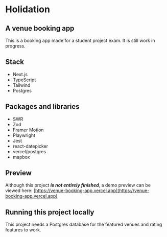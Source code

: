 # Holidation

## A venue booking app

This is a booking app made for a student project exam. It is still work in progress.

## Stack

- Next.js
- TypeScript
- Tailwind
- Postgres

## Packages and libraries

- SWR
- Zod
- Framer Motion
- Playwright
- Jest
- react-datepicker
- vercel/postgres
- mapbox

## Preview

Although this project <strong><em>is not entirely finished</em></strong>, a demo preview can be viewed here: [https://venue-booking-app.vercel.app](https://venue-booking-app.vercel.app)

## Running this project locally

This project needs a Postgres database for the featured venues and rating features to work.
